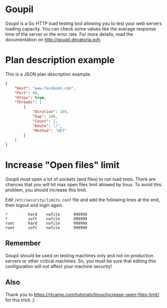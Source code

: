 # Goupil
Goupil is a Go HTTP load testing tool allowing you to test your web servers loading capacity. You can check some values like the average response time of the server or the error rate. For more details, read the documentation on http://goupil.devatoria.ovh.

# Plan description example
This is a JSON plan description example.

```json
{
	"Host": "www.facebook.com",
	"Port": 80,
	"Https": true,
	"Threads": [
		{
			"Duration": 100,
			"Gap": 100,
			"Count": 1,
			"Route": "/",
			"Method": "GET"
		}
	]
}
```

# Increase "Open files" limit
Goupil must open a lot of sockets (and files) to run load tests. There are chances that you will hit max open files limit allowed by linux. To avoid this problem, you should increase this limit.

Edit `/etc/security/limits.conf` file and add the following lines at the end, then logout and login again.

```
*         hard    nofile      999999
*         soft    nofile      999999
root      hard    nofile      999999
root      soft    nofile      999999
```

## Remember
Goupil should be used on testing machines only and not on production servers or other critical machines. So, you must be sure that editing this configuration will not affect your machine security!

## Also
Thank you to https://rtcamp.com/tutorials/linux/increase-open-files-limit/ for this trick ;)
